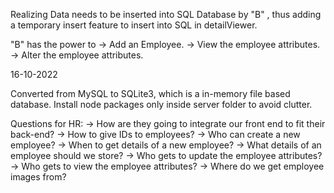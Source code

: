 Realizing Data needs to be inserted into SQL Database by "B" , 
thus adding a temporary insert feature to insert into SQL in detailViewer.

"B" has the power to -> Add an Employee.
                     -> View the employee attributes.
                     -> Alter the employee attributes.


16-10-2022

Converted from MySQL to SQLite3,  which is a in-memory file based database.
Install node packages only inside server folder to avoid clutter.


Questions for HR:
    -> How are they going to integrate our front end to fit their back-end?
    -> How to give IDs to employees?
    -> Who can create a new employee?
    -> When to get details of a new employee?
    -> What details of an employee should we store?
    -> Who gets to update the employee attributes?
    -> Who gets to view the employee attributes?
    -> Where do we get employee images from?